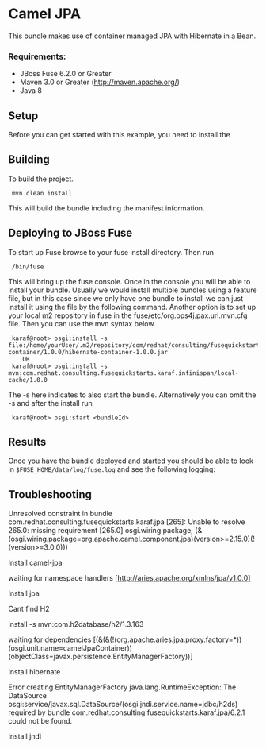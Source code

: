 Camel JPA
====================================
This bundle makes use of container managed JPA with Hibernate in a Bean.

### Requirements: ###

 * JBoss Fuse 6.2.0 or Greater
 * Maven 3.0 or Greater (http://maven.apache.org/)
 * Java 8

Setup
-----------------------
Before you can get started with this example, you need to install the 

Building
-----------------------
To build the project.

     mvn clean install

This will build the bundle including the manifest information.

Deploying to JBoss Fuse
-----------------------

To start up Fuse browse to your fuse install directory. Then run

     /bin/fuse

This will bring up the fuse console. Once in the console you will be able to install your bundle. Usually we would install multiple bundles using a feature file, but in this case since we only have one bundle to install we can just install it using the file by the following command. Another option is to set up your local m2 repository in fuse in the fuse/etc/org.ops4j.pax.url.mvn.cfg file. Then you can use the mvn syntax below.

     karaf@root> osgi:install -s file:/home/yourUser/.m2/repository/com/redhat/consulting/fusequickstarts/karaf/jpa/hibernate-container/1.0.0/hibernate-container-1.0.0.jar
        OR
     karaf@root> osgi:install -s mvn:com.redhat.consulting.fusequickstarts.karaf.infinispan/local-cache/1.0.0

 The -s here indicates to also start the bundle.  Alternatively you can omit the -s and after the install run

     karaf@root> osgi:start <bundleId>

Results
-----------------------
Once you have the bundle deployed and started you should be able to look in `$FUSE_HOME/data/log/fuse.log` and see the following logging:


Troubleshooting
-----------------------

Unresolved constraint in bundle com.redhat.consulting.fusequickstarts.karaf.jpa [265]: Unable to resolve 265.0: missing requirement [265.0] osgi.wiring.package; (&(osgi.wiring.package=org.apache.camel.component.jpa)(version>=2.15.0)(!(version>=3.0.0)))

Install camel-jpa


waiting for namespace handlers [http://aries.apache.org/xmlns/jpa/v1.0.0]

Install jpa


Cant find H2

install -s mvn:com.h2database/h2/1.3.163


waiting for dependencies [(&(&(!(org.apache.aries.jpa.proxy.factory=*))(osgi.unit.name=camelJpaContainer))(objectClass=javax.persistence.EntityManagerFactory))]

Install hibernate


Error creating EntityManagerFactory java.lang.RuntimeException: The DataSource osgi:service/javax.sql.DataSource/(osgi.jndi.service.name=jdbc/h2ds) required by bundle com.redhat.consulting.fusequickstarts.karaf.jpa/6.2.1 could not be found.

Install jndi
